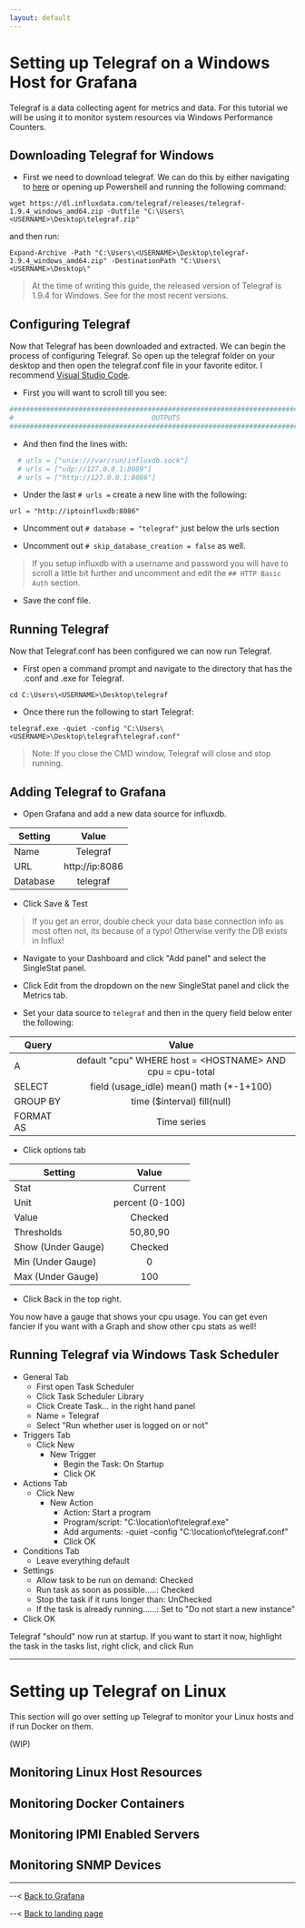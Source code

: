 ```yaml
---
layout: default
---
```


# Setting up Telegraf on a Windows Host for Grafana

Telegraf is a data collecting agent for metrics and data. For this tutorial we will be using it to monitor system resources via Windows Performance Counters.

## Downloading Telegraf for Windows

- First we need to download telegraf. We can do this by either navigating to [here](https://dl.influxdata.com/telegraf/releases/telegraf-1.9.4_windows_amd64.zip) or opening up Powershell and running the following command:

`wget https://dl.influxdata.com/telegraf/releases/telegraf-1.9.4_windows_amd64.zip -Outfile "C:\Users\<USERNAME>\Desktop\telegraf.zip"`

and then run:

`Expand-Archive -Path "C:\Users\<USERNAME>\Desktop\telegraf-1.9.4_windows_amd64.zip" -DestinationPath "C:\Users\<USERNAME>\Desktop\"`

> At the time of writing this guide, the released version of Telegraf is 1.9.4 for Windows. See [](https://portal.influxdata.com/downloads/) for the most recent versions.

## Configuring Telegraf

Now that Telegraf has been downloaded and extracted. We can begin the process of configuring Telegraf. So open up the telegraf folder on your desktop and then open the telegraf.conf file in your favorite editor. I recommend [Visual Studio Code](https://code.visualstudio.com/).

- First you will want to scroll till you see:

```conf
###############################################################################
#                                  OUTPUTS                                    #
###############################################################################
```

- And then find the lines with:

```conf
  # urls = ["unix:///var/run/influxdb.sock"]
  # urls = ["udp://127.0.0.1:8089"]
  # urls = ["http://127.0.0.1:8086"]
```

- Under the last `# urls =` create a new line with the following:

`url = "http://iptoinfluxdb:8086"`

- Uncomment out `# database = "telegraf"` just below the urls section

- Uncomment out `# skip_database_creation = false` as well.

> If you setup influxdb with a username and password you will have to scroll a little bit further and uncomment and edit the `## HTTP Basic Auth` section.

- Save the conf file.

## Running Telegraf

Now that Telegraf.conf has been configured we can now run Telegraf.

- First open a command prompt and navigate to the directory that has the .conf and .exe for Telegraf.

`cd C:\Users\<USERNAME>\Desktop\telegraf`

- Once there run the following to start Telegraf:

`telegraf.exe -quiet -config "C:\Users\<USERNAME>\Desktop\telegraf\telegraf.conf"`

> Note: If you close the CMD window, Telegraf will close and stop running.

## Adding Telegraf to Grafana

- Open Grafana and add a new data source for influxdb.

| Setting       | Value         |
| ------------- |:-------------:|
| Name          | Telegraf        |
| URL           | http://ip:8086 |
| Database      | telegraf        |

- Click Save & Test

> If you get an error, double check your data base connection info as most often not, its because of a typo! Otherwise verify the DB exists in Influx!

- Navigate to your Dashboard and click "Add panel" and select the SingleStat panel.

- Click Edit from the dropdown on the new SingleStat panel and click the Metrics tab.

- Set your data source to `telegraf` and then in the query field below enter the following:

| Query       | Value         |
| ------------- |:-------------:|
| A          | default "cpu" WHERE host = \<HOSTNAME> AND cpu = cpu-total |
| SELECT     | field (usage_idle) mean() math (*-1+100) |
| GROUP BY      | time ($interval) fill(null) |
| FORMAT AS | Time series |

- Click options tab

| Setting       | Value         |
| ------------- |:-------------:|
| Stat | Current |
| Unit | percent (0-100) |
| Value | Checked |
| Thresholds | 50,80,90 |
| Show (Under Gauge) | Checked |
| Min (Under Gauge) | 0 |
| Max (Under Gauge) | 100 |

- Click Back in the top right.

You now have a gauge that shows your cpu usage. You can get even fancier if you want with a Graph and show other cpu stats as well!

## Running Telegraf via Windows Task Scheduler

- General Tab
  - First open Task Scheduler
  - Click Task Scheduler Library
  - Click Create Task... in the right hand panel
  - Name = Telegraf
  - Select "Run whether user is logged on or not"
- Triggers Tab
  - Click New
    - New Trigger
      - Begin the Task: On Startup
      - Click OK
- Actions Tab
  - Click New
    - New Action
      - Action: Start a program
      - Program/script: "C:\location\of\telegraf.exe"
      - Add arguments: -quiet -config "C:\location\of\telegraf.conf"
      - Click OK
- Conditions Tab
  - Leave everything default
- Settings
  - Allow task to be run on demand: Checked
  - Run task as soon as possible.....: Checked
  - Stop the task if it runs longer than: UnChecked
  - If the task is already running......: Set to "Do not start a new instance"
- Click OK

Telegraf "should" now run at startup. If you want to start it now, highlight the task in the tasks list, right click, and click Run

-----

# Setting up Telegraf on Linux

This section will go over setting up Telegraf to monitor your Linux hosts and if run Docker on them.

(WIP)

## Monitoring Linux Host Resources

## Monitoring Docker Containers

## Monitoring IPMI Enabled Servers

## Monitoring SNMP Devices

----

--< [Back to Grafana](https://alexandzors.github.io/things/grafana)

--< [Back to landing page](https://alexandzors.github.io/things/)

